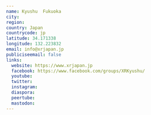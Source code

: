 ```yaml
---
name: Kyushu  Fukuoka
city:
region:
country: Japan
countrycode: jp
latitude: 34.171338
longitude: 132.223832
email: info@xrjapan.jp
publiciseemail: false
links:
  website: https://www.xrjapan.jp
  facebook: https://www.facebook.com/groups/XRKyushu/
  youtube:
  twitter:
  instagram:
  diaspora:
  peertube:
  mastodon:
---
```

